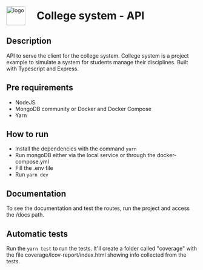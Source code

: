<div style="display: flex; align-items: center;">

<img width="50px" src="https://i.ibb.co/MZ57TbN/Frame-11.png" alt="logo" />
<h1 style="margin: 0; margin-left:30px; vertical-align: center;">
College system - API
</h1>
</div>

## Description
API to serve the client for the college system. College system is a project example to simulate a system for students manage their disciplines. Built with Typescript and Express.

## Pre requirements
- NodeJS
- MongoDB community or Docker and Docker Compose
- Yarn

## How to run
- Install the dependencies with the command `yarn`
- Run mongoDB either via the local service or through the docker-compose.yml
- Fill the .env file
- Run `yarn dev` 

## Documentation
To see the documentation and test the routes, run the project and access the /docs path.

## Automatic tests
Run the `yarn test` to run the tests. It'll create a folder called "coverage" with the file coverage/lcov-report/index.html showing info collected from the tests.
